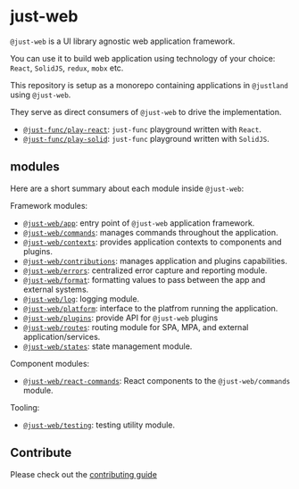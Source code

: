 # just-web

`@just-web` is a UI library agnostic web application framework.

You can use it to build web application using technology of your choice: `React`, `SolidJS`, `redux`, `mobx` etc.

This repository is setup as a monorepo containing applications in `@justland` using `@just-web`.

They serve as direct consumers of `@just-web` to drive the implementation.

- [`@just-func/play-react`](just-func/play-react/README.md): `just-func` playground written with `React`.
- [`@just-func/play-solid`](just-func/play-solid/README.md): `just-func` playground written with `SolidJS`.

## modules

Here are a short summary about each module inside `@just-web`:

Framework modules:

- [`@just-web/app`](frameworks/app/README.md): entry point of `@just-web` application framework.
- [`@just-web/commands`](frameworks/commands/README.md): manages commands throughout the application.
- [`@just-web/contexts`](frameworks/contexts/README.md): provides application contexts to components and plugins.
- [`@just-web/contributions`](frameworks/contributes/README.md): manages application and plugins capabilities.
- [`@just-web/errors`](frameworks/errors/README.md): centralized error capture and reporting module.
- [`@just-web/format`](frameworks/format/README.md): formatting values to pass between the app and external systems.
- [`@just-web/log`](frameworks/log/README.md): logging module.
- [`@just-web/platform`](frameworks/platform/README.md): interface to the platfrom running the application.
- [`@just-web/plugins`](frameworks/plugins/README.md): provide API for `@just-web` plugins
- [`@just-web/routes`](frameworks/routes/README.md): routing module for SPA, MPA, and external application/services.
- [`@just-web/states`](frameworks/states/README.md): state management module.

Component modules:

- [`@just-web/react-commands`](components/react-commands/README.md): React components to the `@just-web/commands` module.

Tooling:

- [`@just-web/testing`](tools/testing/README.md): testing utility module.

## Contribute

Please check out the [contributing guide](./CONTRIBUTING.md)
